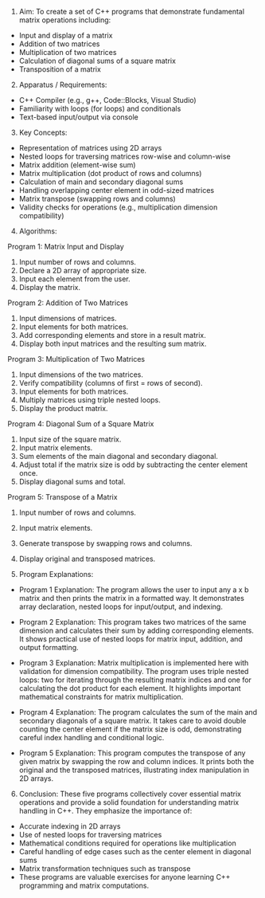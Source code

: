 1. Aim:
To create a set of C++ programs that demonstrate fundamental matrix operations including:
- Input and display of a matrix
- Addition of two matrices
- Multiplication of two matrices
- Calculation of diagonal sums of a square matrix
- Transposition of a matrix

2. Apparatus / Requirements:
- C++ Compiler (e.g., g++, Code::Blocks, Visual Studio)
- Familiarity with loops (for loops) and conditionals
- Text-based input/output via console

3. Key Concepts:
- Representation of matrices using 2D arrays
- Nested loops for traversing matrices row-wise and column-wise
- Matrix addition (element-wise sum)
- Matrix multiplication (dot product of rows and columns)
- Calculation of main and secondary diagonal sums
- Handling overlapping center element in odd-sized matrices
- Matrix transpose (swapping rows and columns)
- Validity checks for operations (e.g., multiplication dimension compatibility)

4. Algorithms:

Program 1: Matrix Input and Display

1. Input number of rows and columns.
2. Declare a 2D array of appropriate size.
3. Input each element from the user.
4. Display the matrix.

Program 2: Addition of Two Matrices

1. Input dimensions of matrices.
2. Input elements for both matrices.
3. Add corresponding elements and store in a result matrix.
4. Display both input matrices and the resulting sum matrix.

Program 3: Multiplication of Two Matrices

1. Input dimensions of the two matrices.
2. Verify compatibility (columns of first = rows of second).
3. Input elements for both matrices.
4. Multiply matrices using triple nested loops.
5. Display the product matrix.

Program 4: Diagonal Sum of a Square Matrix

1. Input size of the square matrix.
2. Input matrix elements.
3. Sum elements of the main diagonal and secondary diagonal.
4. Adjust total if the matrix size is odd by subtracting the center element once.
5. Display diagonal sums and total.

Program 5: Transpose of a Matrix

1. Input number of rows and columns.
2. Input matrix elements.
3. Generate transpose by swapping rows and columns.
4. Display original and transposed matrices.

5. Program Explanations:
   
- Program 1 Explanation:
  The program allows the user to input any a x b matrix and then prints the matrix in a formatted way. It demonstrates array declaration, nested loops for input/output, and indexing.

- Program 2 Explanation:
  This program takes two matrices of the same dimension and calculates their sum by adding corresponding elements. It shows practical use of nested loops for matrix input, addition, and output formatting.

- Program 3 Explanation:
  Matrix multiplication is implemented here with validation for dimension compatibility. The program uses triple nested loops: two for iterating through the resulting matrix indices and one for calculating the dot product    for each element. It highlights important mathematical constraints for matrix multiplication.

- Program 4 Explanation:
  The program calculates the sum of the main and secondary diagonals of a square matrix. It takes care to avoid double counting the center element if the matrix size is odd, demonstrating careful index handling and           conditional logic.

- Program 5 Explanation:
 This program computes the transpose of any given matrix by swapping the row and column indices. It prints both the original and the transposed matrices, illustrating index manipulation in 2D arrays.

6. Conclusion:
These five programs collectively cover essential matrix operations and provide a solid foundation for understanding matrix handling in C++. They emphasize the importance of:
- Accurate indexing in 2D arrays
- Use of nested loops for traversing matrices
- Mathematical conditions required for operations like multiplication
- Careful handling of edge cases such as the center element in diagonal sums
- Matrix transformation techniques such as transpose
- These programs are valuable exercises for anyone learning C++ programming and matrix computations.
